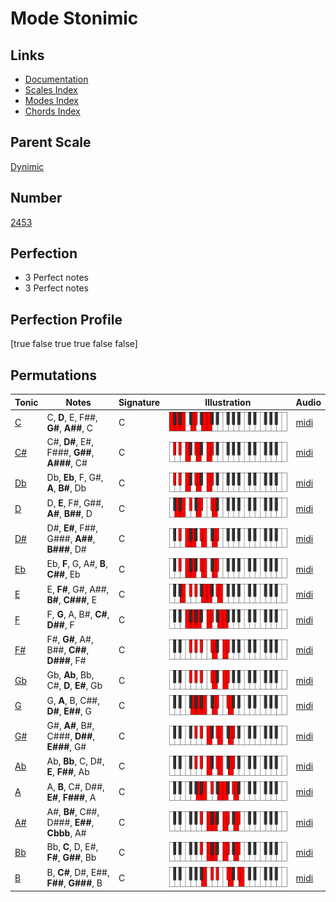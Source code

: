 # Mode Stonimic

## Links

- [Documentation](index.md)
- [Scales Index](Scales.md)
- [Modes Index](Modes.md)
- [Chords Index](Chords.md)

## Parent Scale

[Dynimic](ScaleDynimic.md)

## Number

[2453](https://ianring.com/musictheory/scales/2453)

## Perfection

- 3 Perfect notes
- 3 Perfect notes

## Perfection Profile

[true false true true false false]

## Permutations

| Tonic | Notes | Signature | Illustration | Audio |
|-------|-------|-----------|--------------|-------|
| [C](ModeCNaturalStonimic.md) | C, **D**, E, F##, **G#**, **A##**, C | C | ![CNaturalStonimic](ModeCNaturalStonimic.png) | [midi](https://github.com/edipermadi/music/blob/main/docs/ModeCNaturalStonimic.mid?raw=true) |
| [C#](ModeCSharpStonimic.md) | C#, **D#**, E#, F###, **G##**, **A###**, C# | C | ![CSharpStonimic](ModeCSharpStonimic.png) | [midi](https://github.com/edipermadi/music/blob/main/docs/ModeCSharpStonimic.mid?raw=true) |
| [Db](ModeDFlatStonimic.md) | Db, **Eb**, F, G#, **A**, **B#**, Db | C | ![DFlatStonimic](ModeDFlatStonimic.png) | [midi](https://github.com/edipermadi/music/blob/main/docs/ModeDFlatStonimic.mid?raw=true) |
| [D](ModeDNaturalStonimic.md) | D, **E**, F#, G##, **A#**, **B##**, D | C | ![DNaturalStonimic](ModeDNaturalStonimic.png) | [midi](https://github.com/edipermadi/music/blob/main/docs/ModeDNaturalStonimic.mid?raw=true) |
| [D#](ModeDSharpStonimic.md) | D#, **E#**, F##, G###, **A##**, **B###**, D# | C | ![DSharpStonimic](ModeDSharpStonimic.png) | [midi](https://github.com/edipermadi/music/blob/main/docs/ModeDSharpStonimic.mid?raw=true) |
| [Eb](ModeEFlatStonimic.md) | Eb, **F**, G, A#, **B**, **C##**, Eb | C | ![EFlatStonimic](ModeEFlatStonimic.png) | [midi](https://github.com/edipermadi/music/blob/main/docs/ModeEFlatStonimic.mid?raw=true) |
| [E](ModeENaturalStonimic.md) | E, **F#**, G#, A##, **B#**, **C###**, E | C | ![ENaturalStonimic](ModeENaturalStonimic.png) | [midi](https://github.com/edipermadi/music/blob/main/docs/ModeENaturalStonimic.mid?raw=true) |
| [F](ModeFNaturalStonimic.md) | F, **G**, A, B#, **C#**, **D##**, F | C | ![FNaturalStonimic](ModeFNaturalStonimic.png) | [midi](https://github.com/edipermadi/music/blob/main/docs/ModeFNaturalStonimic.mid?raw=true) |
| [F#](ModeFSharpStonimic.md) | F#, **G#**, A#, B##, **C##**, **D###**, F# | C | ![FSharpStonimic](ModeFSharpStonimic.png) | [midi](https://github.com/edipermadi/music/blob/main/docs/ModeFSharpStonimic.mid?raw=true) |
| [Gb](ModeGFlatStonimic.md) | Gb, **Ab**, Bb, C#, **D**, **E#**, Gb | C | ![GFlatStonimic](ModeGFlatStonimic.png) | [midi](https://github.com/edipermadi/music/blob/main/docs/ModeGFlatStonimic.mid?raw=true) |
| [G](ModeGNaturalStonimic.md) | G, **A**, B, C##, **D#**, **E##**, G | C | ![GNaturalStonimic](ModeGNaturalStonimic.png) | [midi](https://github.com/edipermadi/music/blob/main/docs/ModeGNaturalStonimic.mid?raw=true) |
| [G#](ModeGSharpStonimic.md) | G#, **A#**, B#, C###, **D##**, **E###**, G# | C | ![GSharpStonimic](ModeGSharpStonimic.png) | [midi](https://github.com/edipermadi/music/blob/main/docs/ModeGSharpStonimic.mid?raw=true) |
| [Ab](ModeAFlatStonimic.md) | Ab, **Bb**, C, D#, **E**, **F##**, Ab | C | ![AFlatStonimic](ModeAFlatStonimic.png) | [midi](https://github.com/edipermadi/music/blob/main/docs/ModeAFlatStonimic.mid?raw=true) |
| [A](ModeANaturalStonimic.md) | A, **B**, C#, D##, **E#**, **F###**, A | C | ![ANaturalStonimic](ModeANaturalStonimic.png) | [midi](https://github.com/edipermadi/music/blob/main/docs/ModeANaturalStonimic.mid?raw=true) |
| [A#](ModeASharpStonimic.md) | A#, **B#**, C##, D###, **E##**, **Cbbb**, A# | C | ![ASharpStonimic](ModeASharpStonimic.png) | [midi](https://github.com/edipermadi/music/blob/main/docs/ModeASharpStonimic.mid?raw=true) |
| [Bb](ModeBFlatStonimic.md) | Bb, **C**, D, E#, **F#**, **G##**, Bb | C | ![BFlatStonimic](ModeBFlatStonimic.png) | [midi](https://github.com/edipermadi/music/blob/main/docs/ModeBFlatStonimic.mid?raw=true) |
| [B](ModeBNaturalStonimic.md) | B, **C#**, D#, E##, **F##**, **G###**, B | C | ![BNaturalStonimic](ModeBNaturalStonimic.png) | [midi](https://github.com/edipermadi/music/blob/main/docs/ModeBNaturalStonimic.mid?raw=true) |
